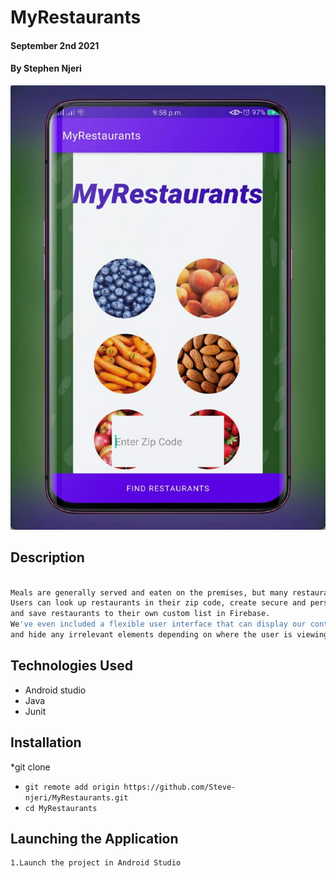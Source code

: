 # MyRestaurants
#### September 2nd 2021
#### By **Stephen Njeri**
![](screenshots/photo_2.jpg)


## Description

```bash

Meals are generally served and eaten on the premises, but many restaurants also offer take-out and food delivery services.
Users can look up restaurants in their zip code, create secure and personalized accounts, log in and out, 
and save restaurants to their own custom list in Firebase. 
We've even included a flexible user interface that can display our content in the best manner for the device's current orientation, 
and hide any irrelevant elements depending on where the user is viewing a restaurant's details.

```
## Technologies Used

* Android studio
* Java
* Junit


## Installation

*git clone
* `git remote add origin https://github.com/Steve-njeri/MyRestaurants.git`
* `cd MyRestaurants`

## Launching the Application

```bash
1.Launch the project in Android Studio

```

